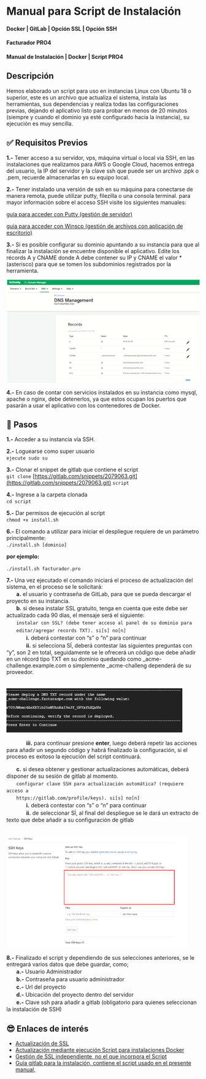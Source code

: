 # Manual para Script de Instalación
#### Docker | GitLab | Opción SSL | Opción SSH
#### Facturador PRO4
#### Manual de Instalación | Docker | Script PRO4

## Descripción

Hemos elaborado un script para uso en instancias Linux con Ubuntu 18 o superior, este es un archivo que actualiza el sistema, instala las herramientas, sus dependencias y realiza todas las configuraciones previas, dejando el aplicativo listo para probar en menos de 20 minutos (siempre y cuando el dominio ya esté configurado hacia la instancia), su ejecución es muy sencilla.

## ✅ Requisitos Previos

**1.-** Tener acceso a su servidor, vps, máquina virtual o local via SSH, en las instalaciones que realizamos para AWS o Google Cloud, hacemos entrega del usuario, la IP del servidor y la clave ssh que puede ser un archivo .ppk o .pem, recuerde almacenarlas en su equipo local.

**2.-** Tener instalado una versión de ssh en su máquina para conectarse de manera remota, puede utilizar putty, filezilla o una consola terminal. para mayor información sobre el acceso SSH visite los siguientes manuales:

[guía para acceder con Putty (gestión de servidor)](https://docs.google.com/document/d/1PmQejvNd_dkXVm8DPUYlQTag0wvES46tMpxX3MPhkNY/edit#heading=h.nezjsyganf1w)

[guía para acceder con Winscp (gestión de archivos con aplicación de escritorio)](https://docs.google.com/document/d/1Xpri2102N4b5C-dG-FVPXW5ZWjEz5S4iDjpvl7Zwq2E/edit#heading=h.nezjsyganf1w)

**3.-** Si es posible configurar su dominio apuntando a su instancia para que al finalizar la instalación se encuentre disponible el aplicativo. Edite los récords A y CNAME donde A debe contener su IP y CNAME el valor * (asterisco) para que se tomen los subdominios registrados por la herramienta.

![Imagen-p1-1](/img/dns-img.PNG)

**4.-** En caso de contar con servicios instalados en su instancia como mysql, apache o nginx, debe detenerlos, ya que estos ocupan los puertos que pasarán a usar el aplicativo con los contenedores de Docker.

## 📝 Pasos

**1.-** Acceder a su instancia vía SSH.

**2.-** Loguearse como super usuario  
`ejecute sudo su`

**3.-** Clonar el snippet de gitlab que contiene el script  
`git clone` [https://gitlab.com/snippets/2079063.git](https://gitlab.com/snippets/2079063.git) `script`

**4.-** Ingrese a la carpeta clonada  
`cd script`

**5.-** Dar permisos de ejecución al script  
`chmod +x install.sh`

**6.-** El comando a utilizar para iniciar el despliegue requiere de un parámetro principalmente:  
`./install.sh [dominio]`

**por ejemplo:**

`./install.sh facturador.pro`


**7.-** Una vez ejecutado el comando iniciará el proceso de actualización del sistema, en el proceso se le solicitará:   
ㅤㅤ**a.** el usuario y contraseña de GitLab, para que se pueda descargar el proyecto en su instancia.  
ㅤㅤ**b.** si desea instalar SSL gratuito, tenga en cuenta que este debe ser actualizado cada 90 días, el mensaje será el siguiente:  
        ㅤㅤ`instalar con SSL? (debe tener acceso al panel de su dominio para`  
        ㅤㅤ`editar/agregar records TXT). si[s] no[n]`  
        ㅤㅤㅤㅤ**i.** deberá contestar con “s” o “n” para continuar  
        ㅤㅤㅤㅤ**ii.** si selecciona SÍ, deberá contestar las siguientes preguntas con “y”, son 2 en total, seguidamente se le ofrecerá un  código que debe añadir en un récord tipo TXT en su dominio quedando como _acme-challenge.example.com o simplemente _acme-challeng dependerá de su proveedor.

ㅤㅤㅤㅤ![Imagen-p1-2](/img/pagina1-imagen2.PNG)

ㅤㅤㅤㅤ**iii.** para continuar presione **enter**, luego deberá repetir las acciones para añadir un segundo código y habrá finalizado la configuración, si el proceso es exitoso la ejecución del script continuará.

ㅤㅤ**c.** si desea obtener y gestionar actualizaciones automáticas, deberá disponer de su sesión de gitlab al momento.  
ㅤㅤ`configurar clave SSH para actualización automática? (requiere acceso a`  
ㅤㅤ`https://gitlab.com/profile/keys). si[s] no[n]`  
ㅤㅤㅤㅤ**i.** deberá contestar con “s” o “n” para continuar  
ㅤㅤㅤㅤ**ii.** de seleccionar SÍ, al final del despliegue se le dará un extracto de texto que debe añadir a su configuración de gitlab

ㅤㅤㅤㅤ![Imagen-p1-2](/img/pagina1-imagen3.PNG)

**8.-** Finalizado el script y dependiendo de sus selecciones anteriores, se le entregará varios datos que debe guardar, como;  
ㅤㅤ**a.-**  Usuario Administrador  
ㅤㅤ**b.-**  Contraseña para usuario administrador  
ㅤㅤ**c.-**  Url del proyecto  
ㅤㅤ**d.-**  Ubicación del proyecto dentro del servidor  
ㅤㅤ**e.-**  Clave ssh para añadir a gitlab (obligatorio para quienes seleccionan la instalación de SSH)

## 😎 Enlaces de interés

- [Actualización de SSL](https://gitlab.com/b.mendoza/facturadorpro3/snippets/1955372)
- [Actualización mediante ejecución Script para instalaciones Docker](https://gitlab.com/b.mendoza/facturadorpro3/-/wikis/Script-Update-Docker)  
- [Gestión de SSL independiente, no el que incorpora el Script](https://docs.google.com/document/d/1D87YJ9fq9yHiAauu6SGVugiC3m_i42DrFUt6VKYXuDI/edit?usp=sharing)  
- [Guía gitlab para la instalación, contiene el script usado en el presente manual,](https://gitlab.com/b.mendoza/facturadorpro3/snippets/1971490) 
